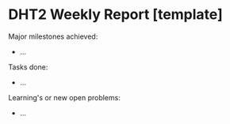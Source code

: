 # DHT2 Weekly Report [template]

Major milestones achieved:
  - ...

Tasks done:
  - ...

Learning's or new open problems:
  - ...



